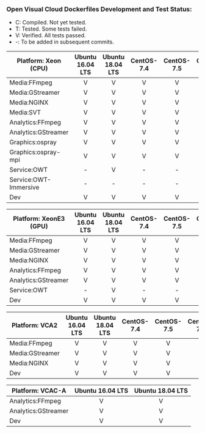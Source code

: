 ### Open Visual Cloud Dockerfiles Development and Test Status:
- C: Compiled. Not yet tested.
- T: Tested. Some tests failed.
- V: Verified. All tests passed.
- -: To be added in subsequent commits.

| Platform: Xeon (CPU) | Ubuntu 16.04 LTS | Ubuntu 18.04 LTS | CentOS-7.4 | CentOS-7.5 | CentOS-7.6 |
|-----|:---:|:---:|:---:|:---:|:---:|
| Media:FFmpeg | V | V | V | V | V |
| Media:GStreamer | V | V | V | V | V |
| Media:NGINX | V | V | V | V | V |
| Media:SVT | V | V | V | V | V |
| Analytics:FFmpeg | V | V | V | V | V |
| Analytics:GStreamer | V | V | V | V | V |
| Graphics:ospray | V | V | V | V | V |
| Graphics:ospray-mpi | V | V | V | V | V |
| Service:OWT | - | V | - | - | V |
| Service:OWT-Immersive | - | - | - | - | V |
| Dev | V | V | V | V | V |

| Platform: XeonE3 (GPU) | Ubuntu 16.04 LTS | Ubuntu 18.04 LTS | CentOS-7.4 | CentOS-7.5 | CentOS-7.6 |
|-----|:---:|:---:|:---:|:---:|:---:|
| Media:FFmpeg | V | V | V | V | V |
| Media:GStreamer | V | V | V | V | V |
| Media:NGINX | V | V | V | V | V |
| Analytics:FFmpeg | V | V | V | V | V |
| Analytics:GStreamer | V | V | V | V | V |
| Service:OWT | - | V | - | - | V |
| Dev | V | V | V | V | V |

| Platform: VCA2 | Ubuntu 16.04 LTS | Ubuntu 18.04 LTS | CentOS-7.4 | CentOS-7.5 | CentOS-7.6 |
|-----|:---:|:---:|:---:|:---:|:---:|
| Media:FFmpeg | V | V | V | V | V |
| Media:GStreamer | V | V | V | V | V |
| Media:NGINX | V | V | V | V | V |
| Dev | V | V | V | V | V |

| Platform: VCAC-A | Ubuntu 16.04 LTS | Ubuntu 18.04 LTS | 
|-----|:---:|:---:|
| Analytics:FFmpeg | V | V |  
| Analytics:GStreamer | V | V | 
| Dev | V | V |  


